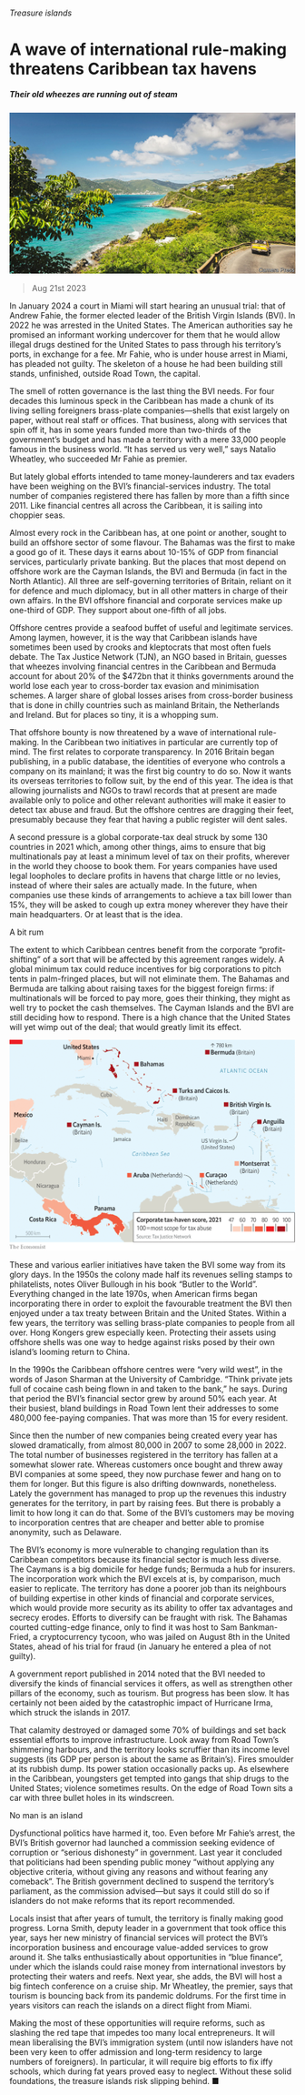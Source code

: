 ###### Treasure islands

# A wave of international rule-making threatens Caribbean tax havens 

##### Their old wheezes are running out of steam 

![image](images/20230826_AMP001.jpg) 

> Aug 21st 2023 

In January 2024 a court in Miami will start hearing an unusual trial: that of Andrew Fahie, the former elected leader of the British Virgin Islands (BVI). In 2022 he was arrested in the United States. The American authorities say he promised an informant working undercover for them that he would allow illegal drugs destined for the United States to pass through his territory’s ports, in exchange for a fee. Mr Fahie, who is under house arrest in Miami, has pleaded not guilty. The skeleton of a house he had been building still stands, unfinished, outside Road Town, the capital.

The smell of rotten governance is the last thing the BVI needs. For four decades this luminous speck in the Caribbean has made a chunk of its living selling foreigners brass-plate companies—shells that exist largely on paper, without real staff or offices. That business, along with services that spin off it, has in some years funded more than two-thirds of the government’s budget and has made a territory with a mere 33,000 people famous in the business world. “It has served us very well,” says Natalio Wheatley, who succeeded Mr Fahie as premier. 

But lately global efforts intended to tame money-launderers and tax evaders have been weighing on the BVI’s financial-services industry. The total number of companies registered there has fallen by more than a fifth since 2011. Like financial centres all across the Caribbean, it is sailing into choppier seas.

Almost every rock in the Caribbean has, at one point or another, sought to build an offshore sector of some flavour. The Bahamas was the first to make a good go of it. These days it earns about 10-15% of GDP from financial services, particularly private banking. But the places that most depend on offshore work are the Cayman Islands, the BVI and Bermuda (in fact in the North Atlantic). All three are self-governing territories of Britain, reliant on it for defence and much diplomacy, but in all other matters in charge of their own affairs. In the BVI offshore financial and corporate services make up one-third of GDP. They support about one-fifth of all jobs.

Offshore centres provide a seafood buffet of useful and legitimate services. Among laymen, however, it is the way that Caribbean islands have sometimes been used by crooks and kleptocrats that most often fuels debate. The Tax Justice Network (TJN), an NGO based in Britain, guesses that wheezes involving financial centres in the Caribbean and Bermuda account for about 20% of the $472bn that it thinks governments around the world lose each year to cross-border tax evasion and minimisation schemes. A larger share of global losses arises from cross-border business that is done in chilly countries such as mainland Britain, the Netherlands and Ireland. But for places so tiny, it is a whopping sum.

That offshore bounty is now threatened by a wave of international rule-making. In the Caribbean two initiatives in particular are currently top of mind. The first relates to corporate transparency. In 2016 Britain began publishing, in a public database, the identities of everyone who controls a company on its mainland; it was the first big country to do so. Now it wants its overseas territories to follow suit, by the end of this year. The idea is that allowing journalists and NGOs to trawl records that at present are made available only to police and other relevant authorities will make it easier to detect tax abuse and fraud. But the offshore centres are dragging their feet, presumably because they fear that having a public register will dent sales. 

A second pressure is a global corporate-tax deal struck by some 130 countries in 2021 which, among other things, aims to ensure that big multinationals pay at least a minimum level of tax on their profits, wherever in the world they choose to book them. For years companies have used legal loopholes to declare profits in havens that charge little or no levies, instead of where their sales are actually made. In the future, when companies use these kinds of arrangements to achieve a tax bill lower than 15%, they will be asked to cough up extra money wherever they have their main headquarters. Or at least that is the idea.

A bit rum

The extent to which Caribbean centres benefit from the corporate “profit-shifting” of a sort that will be affected by this agreement ranges widely. A global minimum tax could reduce incentives for big corporations to pitch tents in palm-fringed places, but will not eliminate them. The Bahamas and Bermuda are talking about raising taxes for the biggest foreign firms: if multinationals will be forced to pay more, goes their thinking, they might as well try to pocket the cash themselves. The Cayman Islands and the BVI are still deciding how to respond. There is a high chance that the United States will yet wimp out of the deal; that would greatly limit its effect.

![image](images/20230826_AMM985.png) 


These and various earlier initiatives have taken the BVI some way from its glory days. In the 1950s the colony made half its revenues selling stamps to philatelists, notes Oliver Bullough in his book “Butler to the World”. Everything changed in the late 1970s, when American firms began incorporating there in order to exploit the favourable treatment the BVI then enjoyed under a tax treaty between Britain and the United States. Within a few years, the territory was selling brass-plate companies to people from all over. Hong Kongers grew especially keen. Protecting their assets using offshore shells was one way to hedge against risks posed by their own island’s looming return to China. 

In the 1990s the Caribbean offshore centres were “very wild west”, in the words of Jason Sharman at the University of Cambridge. “Think private jets full of cocaine cash being flown in and taken to the bank,” he says. During that period the BVI’s financial sector grew by around 50% each year. At their busiest, bland buildings in Road Town lent their addresses to some 480,000 fee-paying companies. That was more than 15 for every resident. 

Since then the number of new companies being created every year has slowed dramatically, from almost 80,000 in 2007 to some 28,000 in 2022. The total number of businesses registered in the territory has fallen at a somewhat slower rate. Whereas customers once bought and threw away BVI companies at some speed, they now purchase fewer and hang on to them for longer. But this figure is also drifting downwards, nonetheless. Lately the government has managed to prop up the revenues this industry generates for the territory, in part by raising fees. But there is probably a limit to how long it can do that. Some of the BVI’s customers may be moving to incorporation centres that are cheaper and better able to promise anonymity, such as Delaware.

The BVI’s economy is more vulnerable to changing regulation than its Caribbean competitors because its financial sector is much less diverse. The Caymans is a big domicile for hedge funds; Bermuda a hub for insurers. The incorporation work which the BVI excels at is, by comparison, much easier to replicate. The territory has done a poorer job than its neighbours of building expertise in other kinds of financial and corporate services, which would provide more security as its ability to offer tax advantages and secrecy erodes. Efforts to diversify can be fraught with risk. The Bahamas courted cutting-edge finance, only to find it was host to Sam Bankman-Fried, a cryptocurrency tycoon, who was jailed on August 8th in the United States, ahead of his trial for fraud (in January he entered a plea of not guilty).

A government report published in 2014 noted that the BVI needed to diversify the kinds of financial services it offers, as well as strengthen other pillars of the economy, such as tourism. But progress has been slow. It has certainly not been aided by the catastrophic impact of Hurricane Irma, which struck the islands in 2017.

That calamity destroyed or damaged some 70% of buildings and set back essential efforts to improve infrastructure. Look away from Road Town’s shimmering harbours, and the territory looks scruffier than its income level suggests (its GDP per person is about the same as Britain’s). Fires smoulder at its rubbish dump. Its power station occasionally packs up. As elsewhere in the Caribbean, youngsters get tempted into gangs that ship drugs to the United States; violence sometimes results. On the edge of Road Town sits a car with three bullet holes in its windscreen.

No man is an island

Dysfunctional politics have harmed it, too. Even before Mr Fahie’s arrest, the BVI’s British governor had launched a commission seeking evidence of corruption or “serious dishonesty” in government. Last year it concluded that politicians had been spending public money “without applying any objective criteria, without giving any reasons and without fearing any comeback”. The British government declined to suspend the territory’s parliament, as the commission advised—but says it could still do so if islanders do not make reforms that its report recommended.

Locals insist that after years of tumult, the territory is finally making good progress. Lorna Smith, deputy leader in a government that took office this year, says her new ministry of financial services will protect the BVI’s incorporation business and encourage value-added services to grow around it. She talks enthusiastically about opportunities in “blue finance”, under which the islands could raise money from international investors by protecting their waters and reefs. Next year, she adds, the BVI will host a big fintech conference on a cruise ship. Mr Wheatley, the premier, says that tourism is bouncing back from its pandemic doldrums. For the first time in years visitors can reach the islands on a direct flight from Miami.

Making the most of these opportunities will require reforms, such as slashing the red tape that impedes too many local entrepreneurs. It will mean liberalising the BVI’s immigration system (until now islanders have not been very keen to offer admission and long-term residency to large numbers of foreigners). In particular, it will require big efforts to fix iffy schools, which during fat years proved easy to neglect. Without these solid foundations, the treasure islands risk slipping behind. ■

